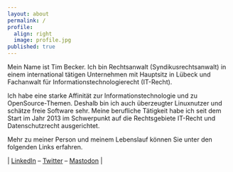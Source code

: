 ```yaml
---
layout: about
permalink: /
profile:
  align: right
  image: profile.jpg
published: true
---
```


Mein Name ist Tim Becker. Ich bin Rechtsanwalt (Syndikusrechtsanwalt) in einem international tätigen Unternehmen mit Hauptsitz in Lübeck und Fachanwalt für Informationstechnologierecht (IT-Recht).

Ich habe eine starke Affinität zur Informationstechnologie und zu OpenSource-Themen. Deshalb bin ich auch überzeugter Linuxnutzer und schätze freie Software sehr. Meine berufliche Tätigkeit habe ich seit dem Start im Jahr 2013 im Schwerpunkt auf die Rechtsgebiete IT-Recht und Datenschutzrecht ausgerichtet.

Mehr zu meiner Person und meinem Lebenslauf können Sie unter den folgenden Links erfahren.

| [LinkedIn](<https://www.linkedin.com/in/becker-tim/>) – [Twitter](<https://twitter.com/ra_tbecker>) – <a rel="me" href="https://digitalcourage.social/@timbecker">Mastodon</a> | 
